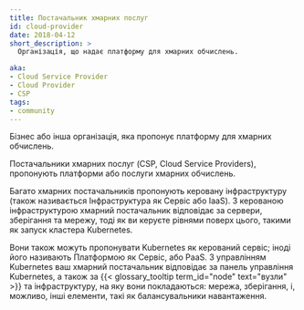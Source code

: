 ```yaml
---
title: Постачальник хмарних послуг
id: cloud-provider
date: 2018-04-12
short_description: >
  Організація, що надає платформу для хмарних обчислень.

aka:
- Cloud Service Provider
- Cloud Provider
- CSP
tags:
- community
---
```


Бізнес або інша організація, яка пропонує платформу для хмарних обчислень.

<!--more-->

Постачальники хмарних послуг (CSP, Cloud Service Providers), пропонують платформи або послуги хмарних обчислень.

Багато хмарних постачальників пропонують керовану інфраструктуру (також називається Інфраструктура як Сервіс або IaaS). З керованою інфраструктурою хмарний постачальник відповідає за сервери, зберігання та мережу, тоді як ви керуєте рівнями поверх цього, такими як запуск кластера Kubernetes.

Вони також можуть пропонувати Kubernetes як керований сервіс; іноді його називають Платформою як Сервіс, або PaaS. З управлінням Kubernetes ваш хмарний постачальник відповідає за панель управління Kubernetes, а також за {{< glossary_tooltip term_id="node" text="вузли" >}} та інфраструктуру, на яку вони покладаються: мережа, зберігання, і, можливо, інші елементи, такі як балансувальники навантаження.
